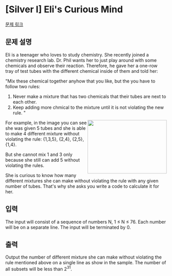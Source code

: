 # [Silver I] Eli's Curious Mind

[문제 링크](https://www.acmicpc.net/problem/15834) 

## 문제 설명

<p>Eli is a teenager who loves to study chemistry. She recently joined a chemistry research lab. Dr. Phil wants her to just play around with some chemicals and observe their reaction. Therefore, he gave her a one-row tray of test tubes with the different chemical inside of them and told her:</p>

<p>"Mix these chemical together anyhow that you like, but the you have to follow two rules:</p>

<ol>
	<li>Never make a mixture that has two chemicals that their tubes are next to each other.</li>
	<li>Keep adding more chmical to the mixture until it is not violating the new rule. "</li>
</ol>

<p><img alt="" src="https://onlinejudgeimages.s3-ap-northeast-1.amazonaws.com/problem/15834/1.png" style="width: 247px; height: 167px; float: right;">For example, in the image you can see she was given 5 tubes and she is able to make 4 different mixture without violating the rule: {1,3,5}, {2,4}, {2,5}, {1,4}.</p>

<p>But she cannot mix 1 and 3 only because she still can add 5 without violating the rules.</p>

<p>She is curious to know how many different mixtures she can make without violating the rule with any given number of tubes. That's why she asks you write a code to calculate it for her.</p>

## 입력 

 <p>The input will consist of a sequence of numbers N, 1 ≤ N ≤ 76. Each number will be on a separate line. The input will be terminated by 0.</p>

## 출력 

 <p>Output the number of different mixture she can make without violating the rule mentioned above on a single line as show in the sample. The number of all subsets will be less than 2<sup>31</sup>.</p>


